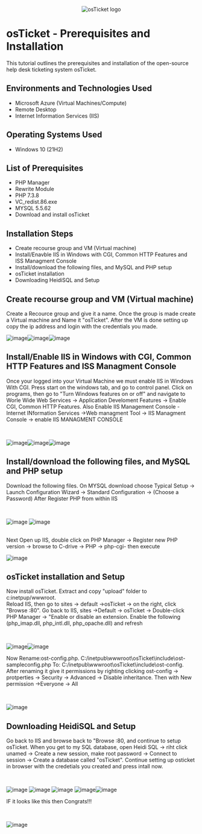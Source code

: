 <p align="center">
<img src="https://i.imgur.com/Clzj7Xs.png" alt="osTicket logo"/>
</p>

<h1>osTicket - Prerequisites and Installation</h1>
This tutorial outlines the prerequisites and installation of the open-source help desk ticketing system osTicket.<br />





<h2>Environments and Technologies Used</h2>

- Microsoft Azure (Virtual Machines/Compute)
- Remote Desktop
- Internet Information Services (IIS)

<h2>Operating Systems Used </h2>

- Windows 10</b> (21H2)

<h2>List of Prerequisites</h2>


-  PHP Manager 
-  Rewrite Module
-  PHP 7.3.8
-  VC_redist.86.exe
-  MYSQL 5.5.62
- Download and install osTicket
  




<h2>Installation Steps</h2>

-  Create recourse group and VM (Virtual machine)
-  Install/Enavble IIS in Windows with CGI, Common HTTP Features and ISS Managment Console
-  Install/download the following files, and MySQL and PHP setup
-  osTicket installation
-  Downloading HeidiSQL and Setup


<p>
  
</p>
<p>

<h2>Create recourse group and VM (Virtual machine)</h2>

Create a Recource group and give it a name.  Once the group is made create a Virtual machine and Name it "osTicket".  After the VM is done setting up copy the ip address and login with the credentials you made.  

<p>

![image](https://github.com/AtomSteve/osticket-prereqs/assets/147112183/546313d4-d9f1-4542-9118-eab41441ca9d)![image](https://github.com/AtomSteve/osticket-prereqs/assets/147112183/c2dd0f70-3c69-48eb-bf24-9d509d70e89a)![image](https://github.com/AtomSteve/osticket-prereqs/assets/147112183/f8bdf351-07e9-4233-9e6b-80632366ac2b)



  
</p>
<p>

  <h2>Install/Enable IIS in Windows with CGI, Common HTTP Features and ISS Managment Console</h2>
  
Once your logged into your Virtual Machine we must enable IIS in Windows With CGI.  Press start on the windows tab, and go to control panel.  Click on programs, then go to "Turn Windows features on or off" and navigate to Worle Wide Web Services -> Application Develoment Features -> Enable CGI, Common HTTP Features.  Also Enable IIS Management Console - Internet INformation Services ->Web managment Tool -> IIS Managment Console -> enable IIS MANAGMENT CONSOLE
</p>
<br />

![image](https://github.com/AtomSteve/osticket-prereqs/assets/147112183/7eeb5cfb-6ac6-419e-bbb2-05b32863520e)![image](https://github.com/AtomSteve/osticket-prereqs/assets/147112183/4730b958-c668-4d97-98f1-a3b025c366ad)![image](https://github.com/AtomSteve/osticket-prereqs/assets/147112183/c3bb14fc-c4d4-4bd3-8b5a-59cfbc73e336)




<p>



</p>
<p>
<h2>Install/download the following files, and MySQL and PHP setup</h2>
  
Download the following files.  On MYSQL download choose Typical Setup -> Launch Configuration Wizard -> Standard Configuration -> (Choose a Password)
After Register PHP from within IIS
</p>
<br />


<p>

![image](https://github.com/AtomSteve/osticket-prereqs/assets/147112183/24362059-3597-4264-86aa-e1ccc61fba63)
![image](https://github.com/AtomSteve/osticket-prereqs/assets/147112183/6dba7c20-fd79-4c49-a61d-b31462c8d6b9)

</p>
<br />
Next Open up IIS, double click on PHP Manager -> Register new PHP version -> browse to C-drive -> PHP -> php-cgi- then execute

<p>


![image](https://github.com/AtomSteve/osticket-prereqs/assets/147112183/51f27ae8-d5d3-450e-872e-07a18aea36aa)








</p>
<p>

<h2>osTicket installation and Setup</h2>
  
Now install osTicket.  Extract and copy "upload" folder to c:inetpup/wwwroot.  
  Reload IIS, then go to sites -> default ->osTicket -> on the right, click "Browse :80".  Go back to IIS, sites ->Default -> osTicket -> Double-click PHP Manager -> "Enable or disable an extension.  Enable the following (php_imap.dll, php_intl.dll, php_opache.dll) and refresh                                                                                                                                                                                                                                                                                     
  
  
</p>
<br />

</p>

![image](https://github.com/AtomSteve/osticket-prereqs/assets/147112183/cbbb5b04-acfa-4b88-8c8f-41bd887944ec)![image](https://github.com/AtomSteve/osticket-prereqs/assets/147112183/12d35f36-86e9-4d3a-8381-69e396ec704b)




</p>
<p>
Now Rename:ost-config.php.  C:/inetpub\wwwroot\osTicket\include\ost-sampleconfig.php To:  C:/inetpub\wwwroot\osTicket\include\ost-config.  After renaming it give it permissions by righting clicking ost-config -> protperties -> Security -> Advanced -> Disable inheritance.  Then with New permission ->Everyone -> All

</p>
<br />

</p>

![image](https://github.com/AtomSteve/osticket-prereqs/assets/147112183/9b182de8-ed1d-4ff4-893e-d28ba1400fe5)


</p>
<p>

<h2>Downloading HeidiSQL and Setup</h2>

Go back to IIS and browse back to "Browse :80, and continue to setup osTicket.  When you get to my SQL database, open Heidi SQL -> riht click unamed -> Create a new session, make root password -> Connect to session -> Create a database called "osTicket".  Continue setting up osticket in browser with the credetials you created and press intall now. 

</p>
<br />

</p>

![image](https://github.com/AtomSteve/osticket-prereqs/assets/147112183/55e6b867-f95e-46e0-83ec-54035e17a375) ![image](https://github.com/AtomSteve/osticket-prereqs/assets/147112183/b990a3e1-ad91-4946-a1a8-142ceb7143af)
 ![image](https://github.com/AtomSteve/osticket-prereqs/assets/147112183/d0dedb3c-fc61-4a82-8ef8-49b5101669c1) ![image](https://github.com/AtomSteve/osticket-prereqs/assets/147112183/742850e9-3e29-438c-bdbc-18abfb2f66e2)![image](https://github.com/AtomSteve/osticket-prereqs/assets/147112183/5d3dd8f9-28d1-4a87-977c-3dc6289c82d4)

</p>
<p>

IF it looks like this then Congrats!!! 

</p>
<br />

</p>

![image](https://github.com/AtomSteve/osticket-prereqs/assets/147112183/5267d272-f991-4ecf-a70e-503689aa30a0)


